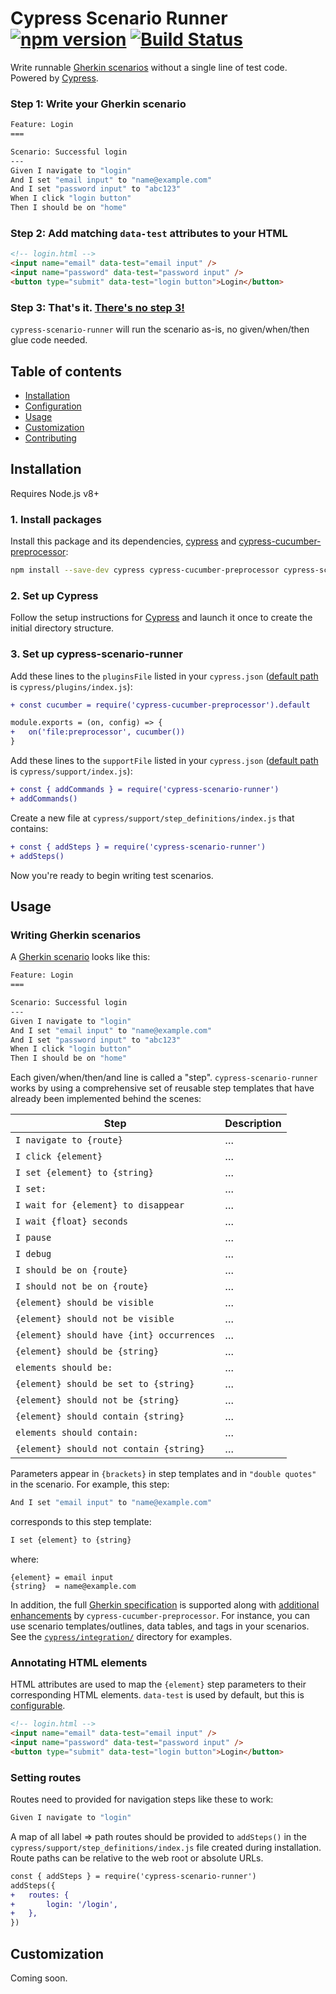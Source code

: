 # Cypress Scenario Runner [![npm version](https://badge.fury.io/js/cypress-scenario-runner.svg)](https://badge.fury.io/js/cypress-scenario-runner) [![Build Status](https://travis-ci.org/mpetrovich/cypress-scenario-runner.svg?branch=master)](https://travis-ci.org/mpetrovich/cypress-scenario-runner)

Write runnable [Gherkin scenarios](https://docs.cucumber.io/gherkin/reference/) without a single line of test code. Powered by [Cypress](https://www.cypress.io).

### Step 1: Write your Gherkin scenario

```sh
Feature: Login
===

Scenario: Successful login
---
Given I navigate to "login"
And I set "email input" to "name@example.com"
And I set "password input" to "abc123"
When I click "login button"
Then I should be on "home"
```

### Step 2: Add matching `data-test` attributes to your HTML

```html
<!-- login.html -->
<input name="email" data-test="email input" />
<input name="password" data-test="password input" />
<button type="submit" data-test="login button">Login</button>
```

### Step 3: That's it. [There's no step 3!](https://www.youtube.com/watch?v=6uXJlX50Lj8)

`cypress-scenario-runner` will run the scenario as-is, no given/when/then glue code needed.

## Table of contents

- [Installation](#installation)
- [Configuration](#configuration)
- [Usage](#usage)
- [Customization](#customization)
- [Contributing](#CONTRIBUTING.md)

## Installation

Requires Node.js v8+

### 1. Install packages

Install this package and its dependencies, [cypress](https://github.com/cypress-io/cypress/) and [cypress-cucumber-preprocessor](https://github.com/TheBrainFamily/cypress-cucumber-preprocessor):

```sh
npm install --save-dev cypress cypress-cucumber-preprocessor cypress-scenario-runner
```

### 2. Set up Cypress

Follow the setup instructions for [Cypress](https://github.com/cypress-io/cypress/) and launch it once to create the initial directory structure.

### 3. Set up cypress-scenario-runner

Add these lines to the `pluginsFile` listed in your `cypress.json` ([default path](https://docs.cypress.io/guides/references/configuration.html#Folders-Files) is `cypress/plugins/index.js`):

```diff
+ const cucumber = require('cypress-cucumber-preprocessor').default

module.exports = (on, config) => {
+	on('file:preprocessor', cucumber())
}
```

Add these lines to the `supportFile` listed in your `cypress.json` ([default path](https://docs.cypress.io/guides/references/configuration.html#Folders-Files) is `cypress/support/index.js`):

```diff
+ const { addCommands } = require('cypress-scenario-runner')
+ addCommands()
```

Create a new file at `cypress/support/step_definitions/index.js` that contains:

```diff
+ const { addSteps } = require('cypress-scenario-runner')
+ addSteps()
```

Now you're ready to begin writing test scenarios.

## Usage

### Writing Gherkin scenarios

A [Gherkin scenario](https://cucumber.io/docs/gherkin/reference/) looks like this:

```sh
Feature: Login
===

Scenario: Successful login
---
Given I navigate to "login"
And I set "email input" to "name@example.com"
And I set "password input" to "abc123"
When I click "login button"
Then I should be on "home"
```

Each given/when/then/and line is called a "step". `cypress-scenario-runner` works by using a comprehensive set of reusable step templates that have already been implemented behind the scenes:

| Step                                      | Description |
| ----------------------------------------- | ----------- |
| `I navigate to {route}`                   | …           |
| `I click {element}`                       | …           |
| `I set {element} to {string}`             | …           |
| `I set:`                                  | …           |
| `I wait for {element} to disappear`       | …           |
| `I wait {float} seconds`                  | …           |
| `I pause`                                 | …           |
| `I debug`                                 | …           |
| `I should be on {route}`                  | …           |
| `I should not be on {route}`              | …           |
| `{element} should be visible`             | …           |
| `{element} should not be visible`         | …           |
| `{element} should have {int} occurrences` | …           |
| `{element} should be {string}`            | …           |
| `elements should be:`                     | …           |
| `{element} should be set to {string}`     | …           |
| `{element} should not be {string}`        | …           |
| `{element} should contain {string}`       | …           |
| `elements should contain:`                | …           |
| `{element} should not contain {string}`   | …           |

Parameters appear in `{brackets}` in step templates and in `"double quotes"` in the scenario. For example, this step:

```sh
And I set "email input" to "name@example.com"
```

corresponds to this step template:

```sh
I set {element} to {string}
```

where:

```
{element} = email input
{string}  = name@example.com
```

In addition, the full [Gherkin specification](https://cucumber.io/docs/gherkin/reference/) is supported along with [additional enhancements](https://github.com/TheBrainFamily/cypress-cucumber-preprocessor#background-section) by `cypress-cucumber-preprocessor`. For instance, you can use scenario templates/outlines, data tables, and tags in your scenarios. See the [`cypress/integration/`](cypress/integration/) directory for examples.

### Annotating HTML elements

HTML attributes are used to map the `{element}` step parameters to their corresponding HTML elements. `data-test` is used by default, but this is [configurable](#customization).

```html
<!-- login.html -->
<input name="email" data-test="email input" />
<input name="password" data-test="password input" />
<button type="submit" data-test="login button">Login</button>
```

### Setting routes

Routes need to provided for navigation steps like these to work:

```sh
Given I navigate to "login"
```

A map of all label => path routes should be provided to `addSteps()` in the `cypress/support/step_definitions/index.js` file created during installation. Route paths can be relative to the web root or absolute URLs.

```diff
const { addSteps } = require('cypress-scenario-runner')
addSteps({
+	routes: {
+		login: '/login',
+	},
})

```

## Customization

Coming soon.
